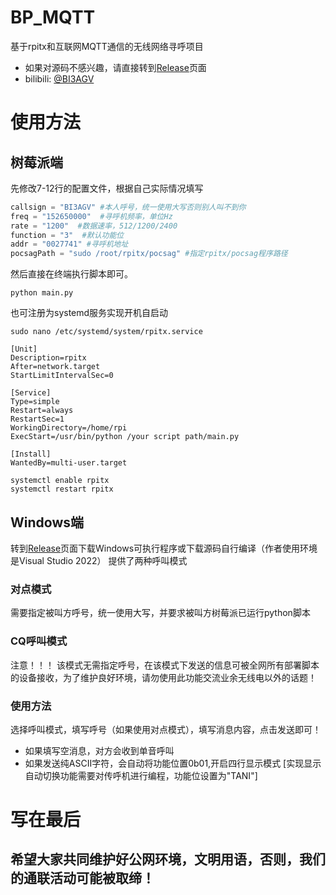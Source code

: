 # BP_MQTT
基于rpitx和互联网MQTT通信的无线网络寻呼项目
* 如果对源码不感兴趣，请直接转到[Release](https://github.com/BI3AGV/BP_MQTT/Releases)页面
* bilibili: [@BI3AGV](https://space.bilibili.com/351393380)
# 使用方法
## 树莓派端
先修改7-12行的配置文件，根据自己实际情况填写
```Python
callsign = "BI3AGV" #本人呼号，统一使用大写否则别人叫不到你
freq = "152650000"  #寻呼机频率，单位Hz
rate = "1200"  #数据速率，512/1200/2400
function = "3"  #默认功能位
addr = "0027741" #寻呼机地址
pocsagPath = "sudo /root/rpitx/pocsag" #指定rpitx/pocsag程序路径
```
然后直接在终端执行脚本即可。
```shell
python main.py
```
也可注册为systemd服务实现开机自启动
```shell
sudo nano /etc/systemd/system/rpitx.service 
```
```shell
[Unit]
Description=rpitx
After=network.target
StartLimitIntervalSec=0

[Service]
Type=simple
Restart=always
RestartSec=1
WorkingDirectory=/home/rpi
ExecStart=/usr/bin/python /your script path/main.py

[Install]
WantedBy=multi-user.target
```
```shell
systemctl enable rpitx
systemctl restart rpitx
```
## Windows端
转到[Release](https://github.com/BI3AGV/BP_MQTT/Releases)页面下载Windows可执行程序或下载源码自行编译（作者使用环境是Visual Studio 2022）
提供了两种呼叫模式
### 对点模式
需要指定被叫方呼号，统一使用大写，并要求被叫方树莓派已运行python脚本
### CQ呼叫模式
注意！！！
该模式无需指定呼号，在该模式下发送的信息可被全网所有部署脚本的设备接收，为了维护良好环境，请勿使用此功能交流业余无线电以外的话题！
### 使用方法
选择呼叫模式，填写呼号（如果使用对点模式），填写消息内容，点击发送即可！
* 如果填写空消息，对方会收到单音呼叫
* 如果发送纯ASCII字符，会自动将功能位置0b01,开启四行显示模式
  [实现显示自动切换功能需要对传呼机进行编程，功能位设置为"TANI"]

# 写在最后
## 希望大家共同维护好公网环境，文明用语，否则，我们的通联活动可能被取缔！
